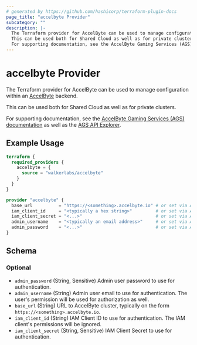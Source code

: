 ```yaml
---
# generated by https://github.com/hashicorp/terraform-plugin-docs
page_title: "accelbyte Provider"
subcategory: ""
description: |-
  The Terraform provider for AccelByte can be used to manage configuration within an AccelByte https://accelbyte.io backend.
  This can be used both for Shared Cloud as well as for private clusters.
  For supporting documentation, see the AccelByte Gaming Services (AGS) documentation https://docs.accelbyte.io/gaming-services/services/ as well as the AGS API Explorer https://docs.accelbyte.io/api-explorer/.
---
```


# accelbyte Provider

The Terraform provider for AccelByte can be used to manage configuration within an [AccelByte](https://accelbyte.io) backend.

This can be used both for Shared Cloud as well as for private clusters.

For supporting documentation, see the [AccelByte Gaming Services (AGS) documentation](https://docs.accelbyte.io/gaming-services/services/) as well as the [AGS API Explorer](https://docs.accelbyte.io/api-explorer/).

## Example Usage

```terraform
terraform {
  required_providers {
    accelbyte = {
      source = "walkerlabs/accelbyte"
    }
  }
}

provider "accelbyte" {
  base_url          = "https://<something>.accelbyte.io" # or set via ACCELBYTE_BASE_URL
  iam_client_id     = "<typically a hex string>"         # or set via ACCELBYTE_IAM_CLIENT_ID
  iam_client_secret = "<...>"                            # or set via ACCELBYTE_IAM_CLIENT_SECRET
  admin_username    = "<typically an email address>"     # or set via ACCELBYTE_ADMIN_USERNAME
  admin_password    = "<...>"                            # or set via ACCELBYTE_ADMIN_PASSWORD
}
```

<!-- schema generated by tfplugindocs -->
## Schema

### Optional

- `admin_password` (String, Sensitive) Admin user password to use for authentication.
- `admin_username` (String) Admin user email to use for authentication. The user's permission will be used for authorization as well.
- `base_url` (String) URL to AccelByte cluster, typically on the form `https://<something>.accelbyte.io`.
- `iam_client_id` (String) IAM Client ID to use for authentication. The IAM client's permissions will be ignored.
- `iam_client_secret` (String, Sensitive) IAM Client Secret to use for authentication.
